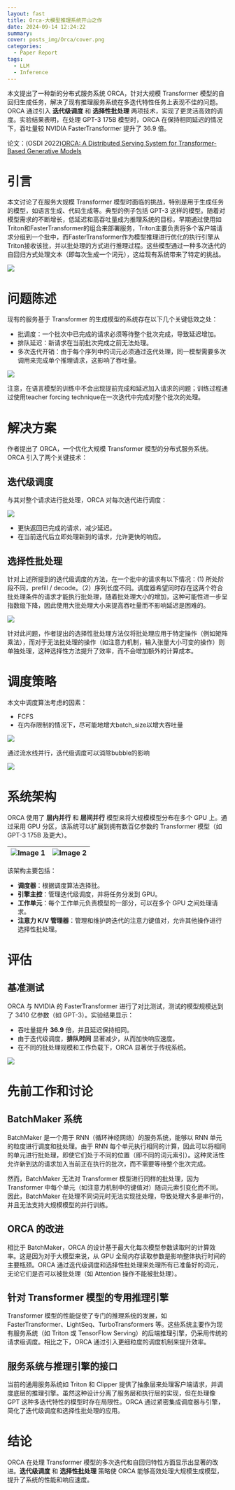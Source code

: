 ```yaml
---
layout: fast
title: Orca-大模型推理系统开山之作
date: 2024-09-14 12:24:22
summary: 
cover: posts_img/Orca/cover.png
categories: 
  - Paper Report
tags: 
  - LLM
  - Inference
---
```



本文提出了一种新的分布式服务系统 ORCA，针对大规模 Transformer 模型的自回归生成任务，解决了现有推理服务系统在多迭代特性任务上表现不佳的问题。ORCA 通过引入 **迭代级调度** 和 **选择性批处理** 两项技术，实现了更灵活高效的调度。实验结果表明，在处理 GPT-3 175B 模型时，ORCA 在保持相同延迟的情况下，吞吐量较 NVIDIA FasterTransformer 提升了 36.9 倍。

论文：(OSDI 2022)[ORCA: A Distributed Serving System for Transformer-Based Generative Models](https://www.usenix.org/conference/osdi22/presentation/yu)

# 引言
本文讨论了在服务大规模 Transformer 模型时面临的挑战，特别是用于生成任务的模型，如语言生成、代码生成等。典型的例子包括 GPT-3 这样的模型。随着对模型需求的不断增长，低延迟和高吞吐量成为推理系统的目标，早期通过使用如Triton和FasterTransformer的组合来部署服务，Triton主要负责将多个客户端请求分组到一个批中，而FasterTransformer作为模型推理进行优化的执行引擎从Triton接收该批，并以批处理的方式进行推理过程。这些模型通过一种多次迭代的自回归方式处理文本（即每次生成一个词元），这给现有系统带来了特定的挑战。

<!-- <p align="center">
  <img src="posts_img/Orca/1.png" alt="Description of image" width="700" />
</p> -->
![](posts_img/Orca/1.png?50)

# 问题陈述
现有的服务基于 Transformer 的生成模型的系统存在以下几个关键低效之处：

- 批调度：一个批次中已完成的请求必须等待整个批次完成，导致延迟增加。
- 排队延迟：新请求在当前批次完成之前无法处理。
- 多次迭代开销：由于每个序列中的词元必须通过迭代处理，同一模型需要多次调用来完成单个推理请求，这影响了吞吐量。

![](posts_img/Orca/2.png?50)


注意，在语言模型的训练中不会出现提前完成和延迟加入请求的问题；训练过程通过使用teacher forcing technique在一次迭代中完成对整个批次的处理。


# 解决方案
作者提出了 ORCA，一个优化大规模 Transformer 模型的分布式服务系统。ORCA 引入了两个关键技术：

## 迭代级调度
与其对整个请求进行批处理，ORCA 对每次迭代进行调度：

![](posts_img/Orca/3.png?50)

- 更快返回已完成的请求，减少延迟。
- 在当前迭代后立即处理新到的请求，允许更快的响应。

## 选择性批处理
针对上述所提到的迭代级调度的方法，在一个批中的请求有以下情况：(1) 所处阶段不同，prefill / decode。（2）序列长度不同。调度器希望同时存在这两个符合批处理条件的请求才能执行批处理，随着批处理大小的增加，这种可能性进一步呈指数级下降，因此使用大批处理大小来提高吞吐量而不影响延迟是困难的。

![](posts_img/Orca/4.png?100x)

针对此问题，作者提出的选择性批处理方法仅将批处理应用于特定操作（例如矩阵乘法），而对于无法批处理的操作（如注意力机制，输入张量大小可变的操作）则单独处理，这种选择性方法提升了效率，而不会增加额外的计算成本。

# 调度策略
本文中调度算法考虑的因素：
- FCFS
- 在内存限制的情况下，尽可能地增大batch_size以增大吞吐量

![](posts_img/Orca/7.png?50)

通过流水线并行，迭代级调度可以消除bubble的影响

![](posts_img/Orca/8.png?50)

# 系统架构
ORCA 使用了 **层内并行** 和 **层间并行** 模型来将大规模模型分布在多个 GPU 上。通过采用 GPU 分区，该系统可以扩展到拥有数百亿参数的 Transformer 模型（如 GPT-3 175B 及更大）。

| ![Image 1](posts_img/Orca/5.png) | ![Image 2](posts_img/Orca/6.png) |
|:------------------------------:|:------------------------------:|


该架构主要包括：
- **调度器**：根据调度算法选择批。
- **引擎主控**：管理迭代级调度，并将任务分发到 GPU。
- **工作单元**：每个工作单元负责模型的一部分，可以在多个 GPU 之间处理请求。
- **注意力 K/V 管理器**：管理和维护跨迭代的注意力键值对，允许其他操作进行选择性批处理。

# 评估

## 基准测试
ORCA 与 NVIDIA 的 FasterTransformer 进行了对比测试，测试的模型规模达到了 3410 亿参数（如 GPT-3）。实验结果显示：
- 吞吐量提升 **36.9** 倍，并且延迟保持相同。
- 由于迭代级调度，**排队时间** 显著减少，从而加快响应速度。
- 在不同的批处理规模和工作负载下，ORCA 显著优于传统系统。

![](posts_img/Orca/9.png?50)

# 先前工作和讨论
## BatchMaker 系统
BatchMaker 是一个用于 RNN（循环神经网络）的服务系统，能够以 RNN 单元的粒度进行调度和批处理。由于 RNN 每个单元执行相同的计算，因此可以将相同的单元进行批处理，即使它们处于不同的位置（即不同的词元索引）。这种灵活性允许新到达的请求加入当前正在执行的批次，而不需要等待整个批次完成。

然而，BatchMaker 无法对 Transformer 模型进行同样的批处理，因为 Transformer 中每个单元（如注意力机制中的键值对）随词元索引变化而不同。因此，BatchMaker 在处理不同词元时无法实现批处理，导致处理大多是串行的，并且无法支持大规模模型的并行训练。

## ORCA 的改进
相比于 BatchMaker，ORCA 的设计基于最大化每次模型参数读取时的计算效率。这是因为对于大模型来说，从 GPU 全局内存读取参数是影响整体执行时间的主要瓶颈。ORCA 通过迭代级调度和选择性批处理来处理所有已准备好的词元，无论它们是否可以被批处理（如 Attention 操作不能被批处理）。

## 针对 Transformer 模型的专用推理引擎
Transformer 模型的性能促使了专门的推理系统的发展，如 FasterTransformer、LightSeq、TurboTransformers 等。这些系统主要作为现有服务系统（如 Triton 或 TensorFlow Serving）的后端推理引擎，仍采用传统的请求级调度。相比之下，ORCA 通过引入更细粒度的调度机制来提升效率。

## 服务系统与推理引擎的接口
当前的通用服务系统如 Triton 和 Clipper 提供了抽象层来处理客户端请求，并调度底层的推理引擎。虽然这种设计分离了服务层和执行层的实现，但在处理像 GPT 这种多迭代特性的模型时存在局限性。ORCA 通过紧密集成调度器与引擎，简化了迭代级调度和选择性批处理的应用。

# 结论
ORCA 在处理 Transformer 模型的多次迭代和自回归特性方面显示出显著的改进。**迭代级调度** 和 **选择性批处理** 策略使 ORCA 能够高效处理大规模生成模型，提升了系统的性能和响应速度。

